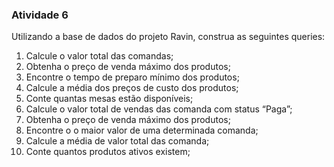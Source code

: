 ### Atividade 6

Utilizando a base de dados do projeto Ravin, construa as seguintes queries:

1. Calcule o valor total das comandas;
2. Obtenha o preço de venda máximo dos produtos;
3. Encontre o tempo de preparo mínimo dos produtos;
4. Calcule a média dos preços de custo dos produtos;
5. Conte quantas mesas estão disponíveis;
6. Calcule o valor total de vendas das comanda com status “Paga”;
7. Obtenha o preço de venda máximo dos produtos;
8. Encontre o o maior valor de uma determinada comanda;
9. Calcule a média de valor total das comanda;
10. Conte quantos produtos ativos existem;
